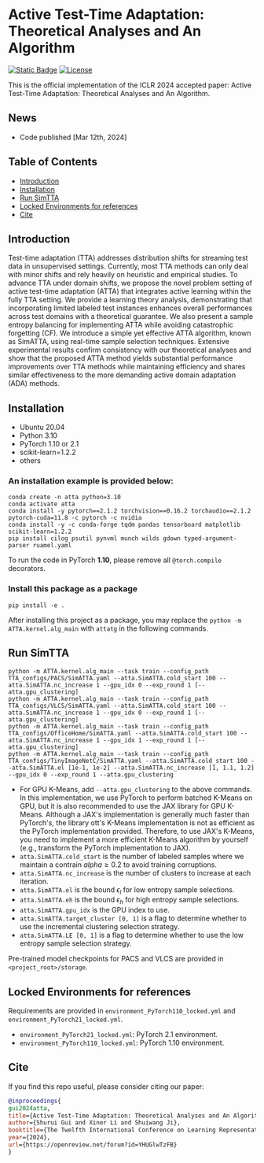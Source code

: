 # Active Test-Time Adaptation: Theoretical Analyses and An Algorithm

[![Static Badge](https://img.shields.io/badge/ICLR-ATTA-orange)](https://openreview.net/forum?id=YHUGlwTzFB)
[![License][license-image]][license-url]

[license-url]: https://github.com/divelab/ATTA/blob/main/LICENSE
[license-image]:https://img.shields.io/badge/license-GPL3.0-green.svg


This is the official implementation of the ICLR 2024 accepted paper: Active Test-Time Adaptation: Theoretical Analyses and An Algorithm.

## News
- Code published [Mar 12th, 2024]

## Table of Contents
- [Introduction](#introduction)
- [Installation](#installation)
- [Run SimTTA](#run-simtta)
- [Locked Environments for references](#locked-environments-for-references)
- [Cite](#cite)

## Introduction

Test-time adaptation (TTA) addresses distribution shifts for streaming test data in unsupervised settings. Currently, most TTA methods can only deal with minor shifts and rely heavily on heuristic and empirical studies. 
To advance TTA under domain shifts, we propose the novel problem setting of active test-time adaptation (ATTA) that integrates active learning within the fully TTA setting.
We provide a learning theory analysis, demonstrating that incorporating limited labeled test instances enhances overall performances across test domains with a theoretical guarantee. We also present a sample entropy balancing for implementing ATTA while avoiding catastrophic forgetting (CF). 
We introduce a simple yet effective ATTA algorithm, known as SimATTA, using real-time sample selection techniques. 
Extensive experimental results confirm consistency with our theoretical analyses and show that the proposed ATTA method yields substantial performance improvements over TTA methods while maintaining efficiency and shares similar effectiveness to the more demanding active domain adaptation (ADA) methods.

## Installation

- Ubuntu 20.04
- Python 3.10
- PyTorch 1.10 or 2.1
- scikit-learn=1.2.2
- others

### An installation example is provided below:

```shell
conda create -n atta python=3.10
conda activate atta
conda install -y pytorch==2.1.2 torchvision==0.16.2 torchaudio==2.1.2 pytorch-cuda=11.8 -c pytorch -c nvidia
conda install -y -c conda-forge tqdm pandas tensorboard matplotlib scikit-learn=1.2.2
pip install cilog psutil pynvml munch wilds gdown typed-argument-parser ruamel.yaml
```
To run the code in PyTorch **1.10**,
please remove all `@torch.compile` decorators.

### Install this package as a package

```shell
pip install -e .
```
After installing this project as a package, you may replace the `python -m ATTA.kernel.alg_main` with `attatg` in the following commands.

## Run SimTTA

```shell
python -m ATTA.kernel.alg_main --task train --config_path TTA_configs/PACS/SimATTA.yaml --atta.SimATTA.cold_start 100 --atta.SimATTA.nc_increase 1 --gpu_idx 0 --exp_round 1 [--atta.gpu_clustering]
python -m ATTA.kernel.alg_main --task train --config_path TTA_configs/VLCS/SimATTA.yaml --atta.SimATTA.cold_start 100 --atta.SimATTA.nc_increase 1 --gpu_idx 0 --exp_round 1 [--atta.gpu_clustering]
python -m ATTA.kernel.alg_main --task train --config_path TTA_configs/OfficeHome/SimATTA.yaml --atta.SimATTA.cold_start 100 --atta.SimATTA.nc_increase 1 --gpu_idx 1 --exp_round 1 [--atta.gpu_clustering]
python -m ATTA.kernel.alg_main --task train --config_path TTA_configs/TinyImageNetC/SimATTA.yaml --atta.SimATTA.cold_start 100 --atta.SimATTA.el [1e-1, 1e-2] --atta.SimATTA.nc_increase [1, 1.1, 1.2] --gpu_idx 0 --exp_round 1 --atta.gpu_clustering
```

- For GPU K-Means, add `--atta.gpu_clustering` to the above commands. In this implementation, we use PyTorch to perform batched K-Means on GPU, but it is also recommended to use the JAX library for GPU K-Means. Although a JAX's implementation is generally much faster than PyTorch's, the library ott's K-Means implementation is not as efficient as the PyTorch implementation provided. Therefore, to use JAX's K-Means, you need to implement a more efficient K-Means algorithm by yourself (e.g., transform the PyTorch implementation to JAX).
- `atta.SimATTA.cold_start` is the number of labeled samples where we maintain a contrain $alpha\ge 0.2$ to avoid training corruptions.
- `atta.SimATTA.nc_increase` is the number of clusters to increase at each iteration.
- `atta.SimATTA.el` is the bound $\epsilon_l$ for low entropy sample selections.
- `atta.SimATTA.eh` is the bound $\epsilon_h$ for high entropy sample selections.
- `atta.SimATTA.gpu_idx` is the GPU index to use.
- `atta.SimATTA.target_cluster [0, 1]` is a flag to determine whether to use the incremental clustering selection strategy.
- `atta.SimATTA.LE [0, 1]` is a flag to determine whether to use the low entropy sample selection strategy.

Pre-trained model checkpoints for PACS and VLCS are provided in `<project_root>/storage`.

## Locked Environments for references
Requirements are provided in `environment_PyTorch110_locked.yml` and `environment_PyTorch21_locked.yml`.

- `environment_PyTorch21_locked.yml`: PyTorch 2.1 environment.
- `environment_PyTorch110_locked.yml`: PyTorch 1.10 environment. 

## Cite
If you find this repo useful, please consider citing our paper:
```bibtex
@inproceedings{
gui2024atta,
title={Active Test-Time Adaptation: Theoretical Analyses and An Algorithm},
author={Shurui Gui and Xiner Li and Shuiwang Ji},
booktitle={The Twelfth International Conference on Learning Representations},
year={2024},
url={https://openreview.net/forum?id=YHUGlwTzFB}
}
```
